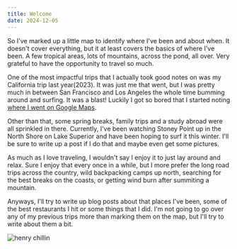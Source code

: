 ```yaml
---
title: Welcome
date: 2024-12-05
---
```


So I've marked up a little map to identify where I've been and about when. It
doesn't cover everything, but it at least covers the basics of where I've been.
A few tropical areas, lots of mountains, across the pond, all over. Very
grateful to have the opportunity to travel so much.

One of the most impactful trips that I actually took good notes on was my
California trip last year(2023). It was just me that went, but I was pretty much
in between San Francisco and Los Angeles the whole time bumming around and
surfing. It was a blast! Luckily I got so bored that I started noting [where I
went on Google Maps][Cali2023].

Other than that, some spring breaks, family trips and a study abroad were all
sprinkled in there. Currently, I've been watching Stoney Point up in the North
Shore on Lake Superior and have been hoping to surf it this winter. I'll be sure
to write up a post if I do that and maybe even get some pictures.

As much as I love traveling, I wouldn't say I enjoy it to just lay around and
relax. Sure I enjoy that every once in a while, but I more prefer the long road
trips across the country, wild backpacking camps up north, searching for the
best breaks on the coasts, or getting wind burn after summiting a mountain.

Anyways, I'll try to write up blog posts about that places I've been, some of
the best restaurants I hit or some things that I did. I'm not going to go over
any of my previous trips more than marking them on the map, but I'll try to
write about them a bit.

![henry chillin](/image/henry-chillin-north-shore.jpg)

[Cali2023]: https://maps.app.goo.gl/hqKRLNXjLXdGLLt17
